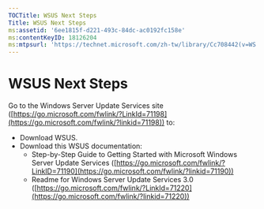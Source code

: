 ```yaml
---
TOCTitle: WSUS Next Steps
Title: WSUS Next Steps
ms:assetid: '6ee1815f-d221-493c-84dc-ac0192fc158e'
ms:contentKeyID: 18126204
ms:mtpsurl: 'https://technet.microsoft.com/zh-tw/library/Cc708442(v=WS.10)'
---
```


WSUS Next Steps
===============

Go to the Windows Server Update Services site ([https://go.microsoft.com/fwlink/?LinkId=71198](https://go.microsoft.com/fwlink/?linkid=71198)) to:

-   Download WSUS.
-   Download this WSUS documentation:
    -   Step-by-Step Guide to Getting Started with Microsoft Windows Server Update Services ([https://go.microsoft.com/fwlink/?LinkID=71190](https://go.microsoft.com/fwlink/?linkid=71190))
    -   Readme for Windows Server Update Services 3.0 ([https://go.microsoft.com/fwlink/?LinkId=71220](https://go.microsoft.com/fwlink/?linkid=71220))
